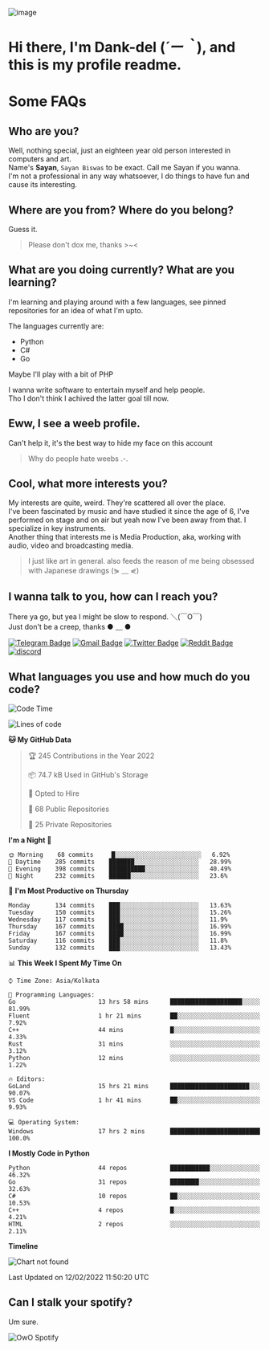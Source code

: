 ![image](https://user-images.githubusercontent.com/63096193/125182844-29f20800-e22f-11eb-8dc9-b0f2d29647bb.png)

# **Hi there, I'm Dank-del (*´ー｀*), and this is my profile readme.**
<!--  [![Profile views](https://gpvc.arturio.dev/dank-del)](https://github.com/dank-del) -->
# Some FAQs

## **Who are you?**

Well, nothing special, just an eighteen year old person interested in computers and art. \
Name's **Sayan**, `Sayan Biswas` to be exact. Call me Sayan if you wanna. \
I'm not a professional in any way whatsoever, I do things to have fun and cause its interesting.

## **Where are you from? Where do you belong?**

Guess it.
> Please don't dox me, thanks >~<

## **What are you doing currently? What are you learning?**

I'm learning and playing around with a few languages, see pinned repositories for an idea of what I'm upto.

The languages currently are:

- Python
- C#
- Go

Maybe I'll play with a bit of PHP

I wanna write software to entertain myself and help people. \
Tho I don't think I achived the latter goal till now.

## **Eww, I see a weeb profile.**

Can't help it, it's the best way to hide my face on this account
> Why do people hate weebs .-.

## **Cool, what more interests you?**

My interests are quite, weird. They're scattered all over the place. \
I've been fascinated by music and have studied it since the age of 6, I've performed on stage and on air but yeah now I've been away from that. I specialize in key instruments. \
Another thing that interests me is Media Production, aka, working with audio, video and broadcasting media.

> I just like art in general. also feeds the reason of me being obsessed with Japanese drawings (⋟ ﹏ ⋞)

## **I wanna talk to you, how can I reach you?**

There ya go, but yea I might be slow to respond. ＼(￣O￣) \
Just don't be a creep, thanks ● ﹏ ●

[![Telegram Badge](https://img.shields.io/badge/-dank_as_fuck-1ca0f1?style=flat-square&logo=telegram&logoColor=white&link=https://t.me/dank_as_fuck)](https://t.me/dank_as_fuck)
[![Gmail Badge](https://img.shields.io/badge/-chizuru@kanojo.tk-c14438?style=flat-square&logo=Gmail&logoColor=white&link=mailto:chizuru@kanojo.tk)](mailto:chizuru@kanojo.tk)
[![Twitter Badge](https://img.shields.io/twitter/follow/TheDankDel?style=social)](https://twitter.com/TheDankDel)
[![Reddit Badge](https://img.shields.io/reddit/user-karma/combined/dank_as_fuck_?style=social)](https://www.reddit.com/user/dank_as_fuck_/)
[![discord](https://discord-md-badge.vercel.app/api/shield/506536929152466945?style=social)](https://discordapp.com/users/506536929152466945)

## **What languages you use and how much do you code?**

<!--START_SECTION:waka-->
![Code Time](http://img.shields.io/badge/Code%20Time-453%20hrs%2051%20mins-blue)

![Lines of code](https://img.shields.io/badge/From%20Hello%20World%20I%27ve%20Written-867%20Thousand%20lines%20of%20code-blue)

**🐱 My GitHub Data** 

> 🏆 245 Contributions in the Year 2022
 > 
> 📦 74.7 kB Used in GitHub's Storage 
 > 
> 💼 Opted to Hire
 > 
> 📜 68 Public Repositories 
 > 
> 🔑 25 Private Repositories  
 > 
**I'm a Night 🦉** 

```text
🌞 Morning    68 commits     █░░░░░░░░░░░░░░░░░░░░░░░░   6.92% 
🌆 Daytime    285 commits    ███████░░░░░░░░░░░░░░░░░░   28.99% 
🌃 Evening    398 commits    ██████████░░░░░░░░░░░░░░░   40.49% 
🌙 Night      232 commits    ██████░░░░░░░░░░░░░░░░░░░   23.6%

```
📅 **I'm Most Productive on Thursday** 

```text
Monday       134 commits    ███░░░░░░░░░░░░░░░░░░░░░░   13.63% 
Tuesday      150 commits    ███░░░░░░░░░░░░░░░░░░░░░░   15.26% 
Wednesday    117 commits    ███░░░░░░░░░░░░░░░░░░░░░░   11.9% 
Thursday     167 commits    ████░░░░░░░░░░░░░░░░░░░░░   16.99% 
Friday       167 commits    ████░░░░░░░░░░░░░░░░░░░░░   16.99% 
Saturday     116 commits    ███░░░░░░░░░░░░░░░░░░░░░░   11.8% 
Sunday       132 commits    ███░░░░░░░░░░░░░░░░░░░░░░   13.43%

```


📊 **This Week I Spent My Time On** 

```text
⌚︎ Time Zone: Asia/Kolkata

💬 Programming Languages: 
Go                       13 hrs 58 mins      ████████████████████░░░░░   81.99% 
Fluent                   1 hr 21 mins        ██░░░░░░░░░░░░░░░░░░░░░░░   7.92% 
C++                      44 mins             █░░░░░░░░░░░░░░░░░░░░░░░░   4.33% 
Rust                     31 mins             ░░░░░░░░░░░░░░░░░░░░░░░░░   3.12% 
Python                   12 mins             ░░░░░░░░░░░░░░░░░░░░░░░░░   1.22%

🔥 Editors: 
GoLand                   15 hrs 21 mins      ██████████████████████░░░   90.07% 
VS Code                  1 hr 41 mins        ██░░░░░░░░░░░░░░░░░░░░░░░   9.93%

💻 Operating System: 
Windows                  17 hrs 2 mins       █████████████████████████   100.0%

```

**I Mostly Code in Python** 

```text
Python                   44 repos            ███████████░░░░░░░░░░░░░░   46.32% 
Go                       31 repos            ████████░░░░░░░░░░░░░░░░░   32.63% 
C#                       10 repos            ██░░░░░░░░░░░░░░░░░░░░░░░   10.53% 
C++                      4 repos             █░░░░░░░░░░░░░░░░░░░░░░░░   4.21% 
HTML                     2 repos             ░░░░░░░░░░░░░░░░░░░░░░░░░   2.11%

```


**Timeline**

![Chart not found](https://raw.githubusercontent.com/Dank-del/Dank-del/main/charts/bar_graph.png) 


 Last Updated on 12/02/2022 11:50:20 UTC
<!--END_SECTION:waka-->

## **Can I stalk your spotify?**

Um sure.

![OwO Spotify](https://spotify-recently-played-readme.vercel.app/api?user=31fdrsslnr7nvq4ytqwtw7c4rxfm&count=5)
